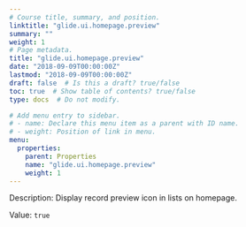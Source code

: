 ```yaml
---
# Course title, summary, and position.
linktitle: "glide.ui.homepage.preview"
summary: ""
weight: 1
# Page metadata.
title: "glide.ui.homepage.preview"
date: "2018-09-09T00:00:00Z"
lastmod: "2018-09-09T00:00:00Z"
draft: false  # Is this a draft? true/false
toc: true  # Show table of contents? true/false
type: docs  # Do not modify.

# Add menu entry to sidebar.
# - name: Declare this menu item as a parent with ID name.
# - weight: Position of link in menu.
menu:
  properties:
    parent: Properties
    name: "glide.ui.homepage.preview"
    weight: 1
---
```


Description: Display record preview icon in lists on homepage.


Value: `true`